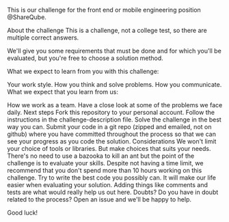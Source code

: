 This is our challenge for the front end or mobile engineering position  @ShareQube.

About the challenge
This is a challenge, not a college test, so there are multiple correct answers.

We'll give you some requirements that must be done and for which you'll be evaluated, but you're free to choose a solution method.

What we expect to learn from you with this challenge:

Your work style.
How you think and solve problems.
How you communicate.
What we expect that you learn from us:

How we work as a team.
Have a close look at some of the problems we face daily.
Next steps
Fork this repository to your personal account.
Follow the instructions in the challenge-description file.
Solve the challenge in the best way you can.
Submit your code in a git repo (zipped and emailed, not on github) where you have committed throughout the process so that we can see your progress as you code the solution.
Considerations
We won't limit your choice of tools or libraries. But make choices that suits your needs. There's no need to use a bazooka to kill an ant but the point of the challenge is to evaluate your skills.
Despite not having a time limit, we recommend that you don't spend more than 10 hours working on this challenge.
Try to write the best code you possibly can. It will make our life easier when evaluating your solution. Adding things like comments and tests are what would really help us out here.
Doubts?
Do you have in doubt related to the process? Open an issue and we'll be happy to help.

Good luck!
